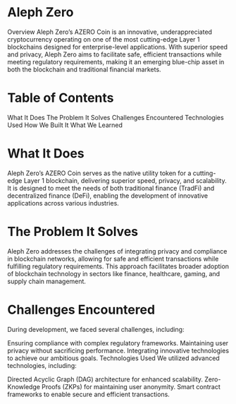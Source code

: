 # Aleph Zero

Overview
Aleph Zero’s AZERO Coin is an innovative, underappreciated cryptocurrency operating on one of the most cutting-edge Layer 1 blockchains designed for enterprise-level applications. With superior speed and privacy, Aleph Zero aims to facilitate safe, efficient transactions while meeting regulatory requirements, making it an emerging blue-chip asset in both the blockchain and traditional financial markets.

# Table of Contents

What It Does
The Problem It Solves
Challenges Encountered
Technologies Used
How We Built It
What We Learned

# What It Does

Aleph Zero’s AZERO Coin serves as the native utility token for a cutting-edge Layer 1 blockchain, delivering superior speed, privacy, and scalability. It is designed to meet the needs of both traditional finance (TradFi) and decentralized finance (DeFi), enabling the development of innovative applications across various industries.

# The Problem It Solves

Aleph Zero addresses the challenges of integrating privacy and compliance in blockchain networks, allowing for safe and efficient transactions while fulfilling regulatory requirements. This approach facilitates broader adoption of blockchain technology in sectors like finance, healthcare, gaming, and supply chain management.

# Challenges Encountered

During development, we faced several challenges, including:

Ensuring compliance with complex regulatory frameworks.
Maintaining user privacy without sacrificing performance.
Integrating innovative technologies to achieve our ambitious goals.
Technologies Used
We utilized advanced technologies, including:

Directed Acyclic Graph (DAG) architecture for enhanced scalability.
Zero-Knowledge Proofs (ZKPs) for maintaining user anonymity.
Smart contract frameworks to enable secure and efficient transactions.